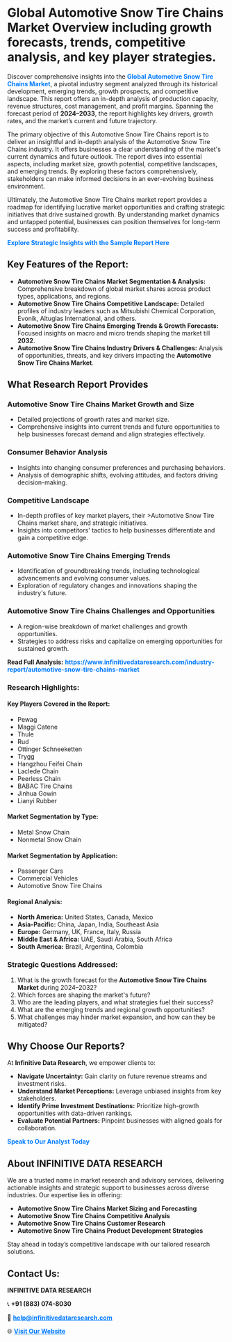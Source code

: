 <h1>Global Automotive Snow Tire Chains Market Overview including growth forecasts, trends, competitive analysis, and key player strategies.</h1>
<p>
Discover comprehensive insights into the 
<a href="https://www.infinitivedataresearch.com/industry-report/automotive-snow-tire-chains-market" rel="dofollow" style="color: #007BFF; text-decoration: none;"><strong>Global Automotive Snow Tire Chains Market</strong></a>, a pivotal industry segment analyzed through its historical development, emerging trends, growth prospects, and competitive landscape. This report offers an in-depth analysis of production capacity, revenue structures, cost management, and profit margins. Spanning the forecast period of <strong>2024–2033</strong>, the report highlights key drivers, growth rates, and the market’s current and future trajectory.
</p>
<p>
The primary objective of this Automotive Snow Tire Chains report is to deliver an insightful and in-depth analysis of the Automotive Snow Tire Chains industry. It offers businesses a clear understanding of the market's current dynamics and future outlook. The report dives into essential aspects, including market size, growth potential, competitive landscapes, and emerging trends. By exploring these factors comprehensively, stakeholders can make informed decisions in an ever-evolving business environment.
</p>
<p>
Ultimately, the Automotive Snow Tire Chains market report provides a roadmap for identifying lucrative market opportunities and crafting strategic initiatives that drive sustained growth. By understanding market dynamics and untapped potential, businesses can position themselves for long-term success and profitability.
</p>
<p>
<a href="https://www.infinitivedataresearch.com/request-sample/reportId=110219" style="color: #007BFF; text-decoration: none;"><strong>Explore Strategic Insights with the Sample Report Here</strong></a>
</p>

<h2>Key Features of the Report:</h2>
<ul>
<li><strong>Automotive Snow Tire Chains Market Segmentation & Analysis:</strong> Comprehensive breakdown of global market shares across product types, applications, and regions.</li>
<li><strong>Automotive Snow Tire Chains Competitive Landscape:</strong> Detailed profiles of industry leaders such as Mitsubishi Chemical Corporation, Evonik, Altuglas International, and others.</li>
<li><strong>Automotive Snow Tire Chains Emerging Trends & Growth Forecasts:</strong> Focused insights on macro and micro trends shaping the market till <strong>2032</strong>.</li>
<li><strong>Automotive Snow Tire Chains Industry Drivers & Challenges:</strong> Analysis of opportunities, threats, and key drivers impacting the <strong>Automotive Snow Tire Chains Market</strong>.</li>
</ul>

<h2>What Research Report Provides</h2>
<h3>Automotive Snow Tire Chains Market Growth and Size</h3>
<ul>
<li>Detailed projections of growth rates and market size.</li>
<li>Comprehensive insights into current trends and future opportunities to help businesses forecast demand and align strategies effectively.</li>
</ul>

<h3>Consumer Behavior Analysis</h3>
<ul>
<li>Insights into changing consumer preferences and purchasing behaviors.</li>
<li>Analysis of demographic shifts, evolving attitudes, and factors driving decision-making.</li>
</ul>

<h3>Competitive Landscape</h3>
<ul>
<li>In-depth profiles of key market players, their >Automotive Snow Tire Chains market share, and strategic initiatives.</li>
<li>Insights into competitors' tactics to help businesses differentiate and gain a competitive edge.</li>
</ul>

<h3>Automotive Snow Tire Chains Emerging Trends</h3>
<ul>
<li>Identification of groundbreaking trends, including technological advancements and evolving consumer values.</li>
<li>Exploration of regulatory changes and innovations shaping the industry's future.</li>
</ul>

<h3>Automotive Snow Tire Chains Challenges and Opportunities</h3>
<ul>
<li>A region-wise breakdown of market challenges and growth opportunities.</li>
<li>Strategies to address risks and capitalize on emerging opportunities for sustained growth.</li>
</ul>
<p><strong>Read Full Analysis:</strong> <a href="https://www.infinitivedataresearch.com/industry-report/automotive-snow-tire-chains-market" rel="dofollow" style="color: #007BFF; text-decoration: none;"><strong>https://www.infinitivedataresearch.com/industry-report/automotive-snow-tire-chains-market</strong></a></p>
<h3>Research Highlights:</h3>
<h4>Key Players Covered in the Report:</h4>
<ul><li>Pewag</li><li>Maggi Catene</li><li>Thule</li><li>Rud</li><li>Ottinger Schneeketten</li><li>Trygg</li><li>Hangzhou Feifei Chain</li><li>Laclede Chain</li><li>Peerless Chain</li><li>BABAC Tire Chains</li><li>Jinhua Gowin</li><li>Lianyi Rubber</li></ul>
<h4>Market Segmentation by Type:</h4>
<ul><li>Metal Snow Chain</li><li>Nonmetal Snow Chain</li></ul>
<h4>Market Segmentation by Application:</h4>
<ul><li>Passenger Cars</li><li>Commercial Vehicles</li><li>Automotive Snow Tire Chains</li></ul>

<h4>Regional Analysis:</h4>
<ul>
<li><strong>North America:</strong> United States, Canada, Mexico</li>
<li><strong>Asia-Pacific:</strong> China, Japan, India, Southeast Asia</li>
<li><strong>Europe:</strong> Germany, UK, France, Italy, Russia</li>
<li><strong>Middle East & Africa:</strong> UAE, Saudi Arabia, South Africa</li>
<li><strong>South America:</strong> Brazil, Argentina, Colombia</li>
</ul>

<h3>Strategic Questions Addressed:</h3>
<ol>
<li>What is the growth forecast for the <strong>Automotive Snow Tire Chains Market</strong> during 2024–2032?</li>
<li>Which forces are shaping the market's future?</li>
<li>Who are the leading players, and what strategies fuel their success?</li>
<li>What are the emerging trends and regional growth opportunities?</li>
<li>What challenges may hinder market expansion, and how can they be mitigated?</li>
</ol>

<h2>Why Choose Our Reports?</h2>
<p>At <strong>Infinitive Data Research</strong>, we empower clients to:</p>
<ul>
<li><strong>Navigate Uncertainty:</strong> Gain clarity on future revenue streams and investment risks.</li>
<li><strong>Understand Market Perceptions:</strong> Leverage unbiased insights from key stakeholders.</li>
<li><strong>Identify Prime Investment Destinations:</strong> Prioritize high-growth opportunities with data-driven rankings.</li>
<li><strong>Evaluate Potential Partners:</strong> Pinpoint businesses with aligned goals for collaboration.</li>
</ul>
<p><a href="https://www.infinitivedataresearch.com/industry-report/automotive-snow-tire-chains-market" rel="dofollow" style="color: #007BFF; text-decoration: none;"><strong>Speak to Our Analyst Today</strong></a></p>

<h2>About INFINITIVE DATA RESEARCH</h2>
<p>We are a trusted name in market research and advisory services, delivering actionable insights and strategic support to businesses across diverse industries. Our expertise lies in offering:</p>
<ul>
<li><strong>Automotive Snow Tire Chains Market Sizing and Forecasting</strong></li>
<li><strong>Automotive Snow Tire Chains Competitive Analysis</strong></li>
<li><strong>Automotive Snow Tire Chains Customer Research</strong></li>
<li><strong>Automotive Snow Tire Chains Product Development Strategies</strong></li>
</ul>
<p>Stay ahead in today’s competitive landscape with our tailored research solutions.</p>

<h2>Contact Us:</h2>
<p><strong>INFINITIVE DATA RESEARCH</strong></p>
<p>📞 <strong>+91 (883) 074-8030</strong></p>
<p>📧 <strong><a href="mailto:help@infinitivedataresearch.com" style="color: #007BFF;">help@infinitivedataresearch.com</a></strong></p>
<p>🌐 <strong><a href="https://www.infinitivedataresearch.com" rel="dofollow" style="color: #007BFF;">Visit Our Website</a></strong></p>